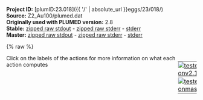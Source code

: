 **Project ID:** [plumID:23.018]({{ '/' | absolute_url }}eggs/23/018/)  
**Source:** Z2_Au100/plumed.dat  
**Originally used with PLUMED version:** 2.8  
**Stable:** [zipped raw stdout](plumed.dat.plumed.stdout.txt.zip) - [zipped raw stderr](plumed.dat.plumed.stderr.txt.zip) - [stderr](plumed.dat.plumed.stderr)  
**Master:** [zipped raw stdout](plumed.dat.plumed_master.stdout.txt.zip) - [zipped raw stderr](plumed.dat.plumed_master.stderr.txt.zip) - [stderr](plumed.dat.plumed_master.stderr)  

{% raw %}
<div style="width: 100%; float:left">
<div style="width: 90%; float:left" id="value_details_data/Z2_Au100/plumed.dat"> Click on the labels of the actions for more information on what each action computes </div>
<div style="width: 10%; float:left"><table><tr><td style="padding:1px"><a href="plumed.dat.plumed.stderr"><img src="https://img.shields.io/badge/v2.10-passing-green.svg" alt="tested onv2.10" /></a></td></tr><tr><td style="padding:1px"><a href="plumed.dat.plumed_master.stderr"><img src="https://img.shields.io/badge/master-passing-green.svg" alt="tested onmaster" /></a></td></tr></table></div></div>
<pre style="width=97%;">
<span style="color:blue" class="comment"># # RESTART</span>
<br/><span style="color:blue" class="comment"># # MOLINFO MOLTYPE=protein STRUCTURE=conf.pdb</span>
<span style="color:blue" class="comment"># # ENERGY LABEL=energy</span>
<br/><span style="color:blue" class="comment"># N,CA,C,O</span>
<b name="data/Z2_Au100/plumed.datbb" onclick='showPath("data/Z2_Au100/plumed.dat","data/Z2_Au100/plumed.datbb","data/Z2_Au100/plumed.datbb","violet")'>bb</b><span style="display:none;" id="data/Z2_Au100/plumed.datbb">The COM action with label <b>bb</b> calculates the following quantities:<table  align="center" frame="void" width="95%" cellpadding="5%"><tr><td width="5%"><b> Quantity </b>  </td><td width="5%"><b> Type </b>  </td><td><b> Description </b> </td></tr><tr><td width="5%">bb</td><td width="5%"><font color="violet">atoms</font></td><td>virtual atom calculated by COM action</td></tr></table></span>: <span class="plumedtooltip" style="color:green">COM<span class="right">Calculate the center of mass for a group of atoms. <a href="https://www.plumed.org/doc-master/user-doc/html/_c_o_m.html" style="color:green">More details</a><i></i></span></span> <span class="plumedtooltip">ATOMS<span class="right">the list of atoms which are involved the virtual atom's definition<i></i></span></span>=7201,7204,7224,7225,7226,7228,7241,7242,7243,7245,7265,7266,7267,7269,7282,7283,7284,7286,7304,7305,7306,7308,7321,7322,7323,7325,7343,7344

<span style="color:blue" class="comment"># CB and on for sidechain headgoups</span>
<b name="data/Z2_Au100/plumed.datres1" onclick='showPath("data/Z2_Au100/plumed.dat","data/Z2_Au100/plumed.datres1","data/Z2_Au100/plumed.datres1","violet")'>res1</b><span style="display:none;" id="data/Z2_Au100/plumed.datres1">The COM action with label <b>res1</b> calculates the following quantities:<table  align="center" frame="void" width="95%" cellpadding="5%"><tr><td width="5%"><b> Quantity </b>  </td><td width="5%"><b> Type </b>  </td><td><b> Description </b> </td></tr><tr><td width="5%">res1</td><td width="5%"><font color="violet">atoms</font></td><td>virtual atom calculated by COM action</td></tr></table></span>: <span class="plumedtooltip" style="color:green">COM<span class="right">Calculate the center of mass for a group of atoms. <a href="https://www.plumed.org/doc-master/user-doc/html/_c_o_m.html" style="color:green">More details</a><i></i></span></span> <span class="plumedtooltip">ATOMS<span class="right">the list of atoms which are involved the virtual atom's definition<i></i></span></span>=7206-7223
<b name="data/Z2_Au100/plumed.datres2" onclick='showPath("data/Z2_Au100/plumed.dat","data/Z2_Au100/plumed.datres2","data/Z2_Au100/plumed.datres2","violet")'>res2</b><span style="display:none;" id="data/Z2_Au100/plumed.datres2">The COM action with label <b>res2</b> calculates the following quantities:<table  align="center" frame="void" width="95%" cellpadding="5%"><tr><td width="5%"><b> Quantity </b>  </td><td width="5%"><b> Type </b>  </td><td><b> Description </b> </td></tr><tr><td width="5%">res2</td><td width="5%"><font color="violet">atoms</font></td><td>virtual atom calculated by COM action</td></tr></table></span>: <span class="plumedtooltip" style="color:green">COM<span class="right">Calculate the center of mass for a group of atoms. <a href="https://www.plumed.org/doc-master/user-doc/html/_c_o_m.html" style="color:green">More details</a><i></i></span></span> <span class="plumedtooltip">ATOMS<span class="right">the list of atoms which are involved the virtual atom's definition<i></i></span></span>=7230-7240
<b name="data/Z2_Au100/plumed.datres3" onclick='showPath("data/Z2_Au100/plumed.dat","data/Z2_Au100/plumed.datres3","data/Z2_Au100/plumed.datres3","violet")'>res3</b><span style="display:none;" id="data/Z2_Au100/plumed.datres3">The COM action with label <b>res3</b> calculates the following quantities:<table  align="center" frame="void" width="95%" cellpadding="5%"><tr><td width="5%"><b> Quantity </b>  </td><td width="5%"><b> Type </b>  </td><td><b> Description </b> </td></tr><tr><td width="5%">res3</td><td width="5%"><font color="violet">atoms</font></td><td>virtual atom calculated by COM action</td></tr></table></span>: <span class="plumedtooltip" style="color:green">COM<span class="right">Calculate the center of mass for a group of atoms. <a href="https://www.plumed.org/doc-master/user-doc/html/_c_o_m.html" style="color:green">More details</a><i></i></span></span> <span class="plumedtooltip">ATOMS<span class="right">the list of atoms which are involved the virtual atom's definition<i></i></span></span>=7247-7264
<b name="data/Z2_Au100/plumed.datres4" onclick='showPath("data/Z2_Au100/plumed.dat","data/Z2_Au100/plumed.datres4","data/Z2_Au100/plumed.datres4","violet")'>res4</b><span style="display:none;" id="data/Z2_Au100/plumed.datres4">The COM action with label <b>res4</b> calculates the following quantities:<table  align="center" frame="void" width="95%" cellpadding="5%"><tr><td width="5%"><b> Quantity </b>  </td><td width="5%"><b> Type </b>  </td><td><b> Description </b> </td></tr><tr><td width="5%">res4</td><td width="5%"><font color="violet">atoms</font></td><td>virtual atom calculated by COM action</td></tr></table></span>: <span class="plumedtooltip" style="color:green">COM<span class="right">Calculate the center of mass for a group of atoms. <a href="https://www.plumed.org/doc-master/user-doc/html/_c_o_m.html" style="color:green">More details</a><i></i></span></span> <span class="plumedtooltip">ATOMS<span class="right">the list of atoms which are involved the virtual atom's definition<i></i></span></span>=7271-7281
<b name="data/Z2_Au100/plumed.datres5" onclick='showPath("data/Z2_Au100/plumed.dat","data/Z2_Au100/plumed.datres5","data/Z2_Au100/plumed.datres5","violet")'>res5</b><span style="display:none;" id="data/Z2_Au100/plumed.datres5">The COM action with label <b>res5</b> calculates the following quantities:<table  align="center" frame="void" width="95%" cellpadding="5%"><tr><td width="5%"><b> Quantity </b>  </td><td width="5%"><b> Type </b>  </td><td><b> Description </b> </td></tr><tr><td width="5%">res5</td><td width="5%"><font color="violet">atoms</font></td><td>virtual atom calculated by COM action</td></tr></table></span>: <span class="plumedtooltip" style="color:green">COM<span class="right">Calculate the center of mass for a group of atoms. <a href="https://www.plumed.org/doc-master/user-doc/html/_c_o_m.html" style="color:green">More details</a><i></i></span></span> <span class="plumedtooltip">ATOMS<span class="right">the list of atoms which are involved the virtual atom's definition<i></i></span></span>=7288-7303
<b name="data/Z2_Au100/plumed.datres6" onclick='showPath("data/Z2_Au100/plumed.dat","data/Z2_Au100/plumed.datres6","data/Z2_Au100/plumed.datres6","violet")'>res6</b><span style="display:none;" id="data/Z2_Au100/plumed.datres6">The COM action with label <b>res6</b> calculates the following quantities:<table  align="center" frame="void" width="95%" cellpadding="5%"><tr><td width="5%"><b> Quantity </b>  </td><td width="5%"><b> Type </b>  </td><td><b> Description </b> </td></tr><tr><td width="5%">res6</td><td width="5%"><font color="violet">atoms</font></td><td>virtual atom calculated by COM action</td></tr></table></span>: <span class="plumedtooltip" style="color:green">COM<span class="right">Calculate the center of mass for a group of atoms. <a href="https://www.plumed.org/doc-master/user-doc/html/_c_o_m.html" style="color:green">More details</a><i></i></span></span> <span class="plumedtooltip">ATOMS<span class="right">the list of atoms which are involved the virtual atom's definition<i></i></span></span>=7310-7320
<b name="data/Z2_Au100/plumed.datres7" onclick='showPath("data/Z2_Au100/plumed.dat","data/Z2_Au100/plumed.datres7","data/Z2_Au100/plumed.datres7","violet")'>res7</b><span style="display:none;" id="data/Z2_Au100/plumed.datres7">The COM action with label <b>res7</b> calculates the following quantities:<table  align="center" frame="void" width="95%" cellpadding="5%"><tr><td width="5%"><b> Quantity </b>  </td><td width="5%"><b> Type </b>  </td><td><b> Description </b> </td></tr><tr><td width="5%">res7</td><td width="5%"><font color="violet">atoms</font></td><td>virtual atom calculated by COM action</td></tr></table></span>: <span class="plumedtooltip" style="color:green">COM<span class="right">Calculate the center of mass for a group of atoms. <a href="https://www.plumed.org/doc-master/user-doc/html/_c_o_m.html" style="color:green">More details</a><i></i></span></span> <span class="plumedtooltip">ATOMS<span class="right">the list of atoms which are involved the virtual atom's definition<i></i></span></span>=7327-7342

<b name="data/Z2_Au100/plumed.datsurf" onclick='showPath("data/Z2_Au100/plumed.dat","data/Z2_Au100/plumed.datsurf","data/Z2_Au100/plumed.datsurf","violet")'>surf</b><span style="display:none;" id="data/Z2_Au100/plumed.datsurf">The COM action with label <b>surf</b> calculates the following quantities:<table  align="center" frame="void" width="95%" cellpadding="5%"><tr><td width="5%"><b> Quantity </b>  </td><td width="5%"><b> Type </b>  </td><td><b> Description </b> </td></tr><tr><td width="5%">surf</td><td width="5%"><font color="violet">atoms</font></td><td>virtual atom calculated by COM action</td></tr></table></span>: <span class="plumedtooltip" style="color:green">COM<span class="right">Calculate the center of mass for a group of atoms. <a href="https://www.plumed.org/doc-master/user-doc/html/_c_o_m.html" style="color:green">More details</a><i></i></span></span> <span class="plumedtooltip">ATOMS<span class="right">the list of atoms which are involved the virtual atom's definition<i></i></span></span>=7200

<b name="data/Z2_Au100/plumed.datdbb" onclick='showPath("data/Z2_Au100/plumed.dat","data/Z2_Au100/plumed.datdbb","data/Z2_Au100/plumed.datdbb","black")'>dbb</b><span style="display:none;" id="data/Z2_Au100/plumed.datdbb">The DISTANCE action with label <b>dbb</b> calculates the following quantities:<table  align="center" frame="void" width="95%" cellpadding="5%"><tr><td width="5%"><b> Quantity </b>  </td><td width="5%"><b> Type </b>  </td><td><b> Description </b> </td></tr><tr><td width="5%">dbb.x</td><td width="5%"><font color="black">scalar</font></td><td>the x-component of the vector connecting the two atoms</td></tr><tr><td width="5%">dbb.y</td><td width="5%"><font color="black">scalar</font></td><td>the y-component of the vector connecting the two atoms</td></tr><tr><td width="5%">dbb.z</td><td width="5%"><font color="black">scalar</font></td><td>the z-component of the vector connecting the two atoms</td></tr></table></span>: <span class="plumedtooltip" style="color:green">DISTANCE<span class="right">Calculate the distance between a pair of atoms. <a href="https://www.plumed.org/doc-master/user-doc/html/_d_i_s_t_a_n_c_e.html" style="color:green">More details</a><i></i></span></span> <span class="plumedtooltip">ATOMS<span class="right">the pair of atom that we are calculating the distance between<i></i></span></span>=<b name="data/Z2_Au100/plumed.datsurf">surf</b>,<b name="data/Z2_Au100/plumed.datbb">bb</b> <span class="plumedtooltip">COMPONENTS<span class="right"> calculate the x, y and z components of the distance separately and store them as label<i></i></span></span> <span class="plumedtooltip">NOPBC<span class="right"> ignore the periodic boundary conditions when calculating distances<i></i></span></span>
<b name="data/Z2_Au100/plumed.datdres1" onclick='showPath("data/Z2_Au100/plumed.dat","data/Z2_Au100/plumed.datdres1","data/Z2_Au100/plumed.datdres1","black")'>dres1</b><span style="display:none;" id="data/Z2_Au100/plumed.datdres1">The DISTANCE action with label <b>dres1</b> calculates the following quantities:<table  align="center" frame="void" width="95%" cellpadding="5%"><tr><td width="5%"><b> Quantity </b>  </td><td width="5%"><b> Type </b>  </td><td><b> Description </b> </td></tr><tr><td width="5%">dres1.x</td><td width="5%"><font color="black">scalar</font></td><td>the x-component of the vector connecting the two atoms</td></tr><tr><td width="5%">dres1.y</td><td width="5%"><font color="black">scalar</font></td><td>the y-component of the vector connecting the two atoms</td></tr><tr><td width="5%">dres1.z</td><td width="5%"><font color="black">scalar</font></td><td>the z-component of the vector connecting the two atoms</td></tr></table></span>: <span class="plumedtooltip" style="color:green">DISTANCE<span class="right">Calculate the distance between a pair of atoms. <a href="https://www.plumed.org/doc-master/user-doc/html/_d_i_s_t_a_n_c_e.html" style="color:green">More details</a><i></i></span></span> <span class="plumedtooltip">ATOMS<span class="right">the pair of atom that we are calculating the distance between<i></i></span></span>=<b name="data/Z2_Au100/plumed.datsurf">surf</b>,<b name="data/Z2_Au100/plumed.datres1">res1</b> <span class="plumedtooltip">COMPONENTS<span class="right"> calculate the x, y and z components of the distance separately and store them as label<i></i></span></span> <span class="plumedtooltip">NOPBC<span class="right"> ignore the periodic boundary conditions when calculating distances<i></i></span></span>
<b name="data/Z2_Au100/plumed.datdres2" onclick='showPath("data/Z2_Au100/plumed.dat","data/Z2_Au100/plumed.datdres2","data/Z2_Au100/plumed.datdres2","black")'>dres2</b><span style="display:none;" id="data/Z2_Au100/plumed.datdres2">The DISTANCE action with label <b>dres2</b> calculates the following quantities:<table  align="center" frame="void" width="95%" cellpadding="5%"><tr><td width="5%"><b> Quantity </b>  </td><td width="5%"><b> Type </b>  </td><td><b> Description </b> </td></tr><tr><td width="5%">dres2.x</td><td width="5%"><font color="black">scalar</font></td><td>the x-component of the vector connecting the two atoms</td></tr><tr><td width="5%">dres2.y</td><td width="5%"><font color="black">scalar</font></td><td>the y-component of the vector connecting the two atoms</td></tr><tr><td width="5%">dres2.z</td><td width="5%"><font color="black">scalar</font></td><td>the z-component of the vector connecting the two atoms</td></tr></table></span>: <span class="plumedtooltip" style="color:green">DISTANCE<span class="right">Calculate the distance between a pair of atoms. <a href="https://www.plumed.org/doc-master/user-doc/html/_d_i_s_t_a_n_c_e.html" style="color:green">More details</a><i></i></span></span> <span class="plumedtooltip">ATOMS<span class="right">the pair of atom that we are calculating the distance between<i></i></span></span>=<b name="data/Z2_Au100/plumed.datsurf">surf</b>,<b name="data/Z2_Au100/plumed.datres2">res2</b> <span class="plumedtooltip">COMPONENTS<span class="right"> calculate the x, y and z components of the distance separately and store them as label<i></i></span></span> <span class="plumedtooltip">NOPBC<span class="right"> ignore the periodic boundary conditions when calculating distances<i></i></span></span>
<b name="data/Z2_Au100/plumed.datdres3" onclick='showPath("data/Z2_Au100/plumed.dat","data/Z2_Au100/plumed.datdres3","data/Z2_Au100/plumed.datdres3","black")'>dres3</b><span style="display:none;" id="data/Z2_Au100/plumed.datdres3">The DISTANCE action with label <b>dres3</b> calculates the following quantities:<table  align="center" frame="void" width="95%" cellpadding="5%"><tr><td width="5%"><b> Quantity </b>  </td><td width="5%"><b> Type </b>  </td><td><b> Description </b> </td></tr><tr><td width="5%">dres3.x</td><td width="5%"><font color="black">scalar</font></td><td>the x-component of the vector connecting the two atoms</td></tr><tr><td width="5%">dres3.y</td><td width="5%"><font color="black">scalar</font></td><td>the y-component of the vector connecting the two atoms</td></tr><tr><td width="5%">dres3.z</td><td width="5%"><font color="black">scalar</font></td><td>the z-component of the vector connecting the two atoms</td></tr></table></span>: <span class="plumedtooltip" style="color:green">DISTANCE<span class="right">Calculate the distance between a pair of atoms. <a href="https://www.plumed.org/doc-master/user-doc/html/_d_i_s_t_a_n_c_e.html" style="color:green">More details</a><i></i></span></span> <span class="plumedtooltip">ATOMS<span class="right">the pair of atom that we are calculating the distance between<i></i></span></span>=<b name="data/Z2_Au100/plumed.datsurf">surf</b>,<b name="data/Z2_Au100/plumed.datres3">res3</b> <span class="plumedtooltip">COMPONENTS<span class="right"> calculate the x, y and z components of the distance separately and store them as label<i></i></span></span> <span class="plumedtooltip">NOPBC<span class="right"> ignore the periodic boundary conditions when calculating distances<i></i></span></span>
<b name="data/Z2_Au100/plumed.datdres4" onclick='showPath("data/Z2_Au100/plumed.dat","data/Z2_Au100/plumed.datdres4","data/Z2_Au100/plumed.datdres4","black")'>dres4</b><span style="display:none;" id="data/Z2_Au100/plumed.datdres4">The DISTANCE action with label <b>dres4</b> calculates the following quantities:<table  align="center" frame="void" width="95%" cellpadding="5%"><tr><td width="5%"><b> Quantity </b>  </td><td width="5%"><b> Type </b>  </td><td><b> Description </b> </td></tr><tr><td width="5%">dres4.x</td><td width="5%"><font color="black">scalar</font></td><td>the x-component of the vector connecting the two atoms</td></tr><tr><td width="5%">dres4.y</td><td width="5%"><font color="black">scalar</font></td><td>the y-component of the vector connecting the two atoms</td></tr><tr><td width="5%">dres4.z</td><td width="5%"><font color="black">scalar</font></td><td>the z-component of the vector connecting the two atoms</td></tr></table></span>: <span class="plumedtooltip" style="color:green">DISTANCE<span class="right">Calculate the distance between a pair of atoms. <a href="https://www.plumed.org/doc-master/user-doc/html/_d_i_s_t_a_n_c_e.html" style="color:green">More details</a><i></i></span></span> <span class="plumedtooltip">ATOMS<span class="right">the pair of atom that we are calculating the distance between<i></i></span></span>=<b name="data/Z2_Au100/plumed.datsurf">surf</b>,<b name="data/Z2_Au100/plumed.datres4">res4</b> <span class="plumedtooltip">COMPONENTS<span class="right"> calculate the x, y and z components of the distance separately and store them as label<i></i></span></span> <span class="plumedtooltip">NOPBC<span class="right"> ignore the periodic boundary conditions when calculating distances<i></i></span></span>
<b name="data/Z2_Au100/plumed.datdres5" onclick='showPath("data/Z2_Au100/plumed.dat","data/Z2_Au100/plumed.datdres5","data/Z2_Au100/plumed.datdres5","black")'>dres5</b><span style="display:none;" id="data/Z2_Au100/plumed.datdres5">The DISTANCE action with label <b>dres5</b> calculates the following quantities:<table  align="center" frame="void" width="95%" cellpadding="5%"><tr><td width="5%"><b> Quantity </b>  </td><td width="5%"><b> Type </b>  </td><td><b> Description </b> </td></tr><tr><td width="5%">dres5.x</td><td width="5%"><font color="black">scalar</font></td><td>the x-component of the vector connecting the two atoms</td></tr><tr><td width="5%">dres5.y</td><td width="5%"><font color="black">scalar</font></td><td>the y-component of the vector connecting the two atoms</td></tr><tr><td width="5%">dres5.z</td><td width="5%"><font color="black">scalar</font></td><td>the z-component of the vector connecting the two atoms</td></tr></table></span>: <span class="plumedtooltip" style="color:green">DISTANCE<span class="right">Calculate the distance between a pair of atoms. <a href="https://www.plumed.org/doc-master/user-doc/html/_d_i_s_t_a_n_c_e.html" style="color:green">More details</a><i></i></span></span> <span class="plumedtooltip">ATOMS<span class="right">the pair of atom that we are calculating the distance between<i></i></span></span>=<b name="data/Z2_Au100/plumed.datsurf">surf</b>,<b name="data/Z2_Au100/plumed.datres5">res5</b> <span class="plumedtooltip">COMPONENTS<span class="right"> calculate the x, y and z components of the distance separately and store them as label<i></i></span></span> <span class="plumedtooltip">NOPBC<span class="right"> ignore the periodic boundary conditions when calculating distances<i></i></span></span>
<b name="data/Z2_Au100/plumed.datdres6" onclick='showPath("data/Z2_Au100/plumed.dat","data/Z2_Au100/plumed.datdres6","data/Z2_Au100/plumed.datdres6","black")'>dres6</b><span style="display:none;" id="data/Z2_Au100/plumed.datdres6">The DISTANCE action with label <b>dres6</b> calculates the following quantities:<table  align="center" frame="void" width="95%" cellpadding="5%"><tr><td width="5%"><b> Quantity </b>  </td><td width="5%"><b> Type </b>  </td><td><b> Description </b> </td></tr><tr><td width="5%">dres6.x</td><td width="5%"><font color="black">scalar</font></td><td>the x-component of the vector connecting the two atoms</td></tr><tr><td width="5%">dres6.y</td><td width="5%"><font color="black">scalar</font></td><td>the y-component of the vector connecting the two atoms</td></tr><tr><td width="5%">dres6.z</td><td width="5%"><font color="black">scalar</font></td><td>the z-component of the vector connecting the two atoms</td></tr></table></span>: <span class="plumedtooltip" style="color:green">DISTANCE<span class="right">Calculate the distance between a pair of atoms. <a href="https://www.plumed.org/doc-master/user-doc/html/_d_i_s_t_a_n_c_e.html" style="color:green">More details</a><i></i></span></span> <span class="plumedtooltip">ATOMS<span class="right">the pair of atom that we are calculating the distance between<i></i></span></span>=<b name="data/Z2_Au100/plumed.datsurf">surf</b>,<b name="data/Z2_Au100/plumed.datres6">res6</b> <span class="plumedtooltip">COMPONENTS<span class="right"> calculate the x, y and z components of the distance separately and store them as label<i></i></span></span> <span class="plumedtooltip">NOPBC<span class="right"> ignore the periodic boundary conditions when calculating distances<i></i></span></span>
<b name="data/Z2_Au100/plumed.datdres7" onclick='showPath("data/Z2_Au100/plumed.dat","data/Z2_Au100/plumed.datdres7","data/Z2_Au100/plumed.datdres7","black")'>dres7</b><span style="display:none;" id="data/Z2_Au100/plumed.datdres7">The DISTANCE action with label <b>dres7</b> calculates the following quantities:<table  align="center" frame="void" width="95%" cellpadding="5%"><tr><td width="5%"><b> Quantity </b>  </td><td width="5%"><b> Type </b>  </td><td><b> Description </b> </td></tr><tr><td width="5%">dres7.x</td><td width="5%"><font color="black">scalar</font></td><td>the x-component of the vector connecting the two atoms</td></tr><tr><td width="5%">dres7.y</td><td width="5%"><font color="black">scalar</font></td><td>the y-component of the vector connecting the two atoms</td></tr><tr><td width="5%">dres7.z</td><td width="5%"><font color="black">scalar</font></td><td>the z-component of the vector connecting the two atoms</td></tr></table></span>: <span class="plumedtooltip" style="color:green">DISTANCE<span class="right">Calculate the distance between a pair of atoms. <a href="https://www.plumed.org/doc-master/user-doc/html/_d_i_s_t_a_n_c_e.html" style="color:green">More details</a><i></i></span></span> <span class="plumedtooltip">ATOMS<span class="right">the pair of atom that we are calculating the distance between<i></i></span></span>=<b name="data/Z2_Au100/plumed.datsurf">surf</b>,<b name="data/Z2_Au100/plumed.datres7">res7</b> <span class="plumedtooltip">COMPONENTS<span class="right"> calculate the x, y and z components of the distance separately and store them as label<i></i></span></span> <span class="plumedtooltip">NOPBC<span class="right"> ignore the periodic boundary conditions when calculating distances<i></i></span></span>
<br/><span class="plumedtooltip" style="color:green">UPPER_WALLS<span class="right">Defines a wall for the value of one or more collective variables, <a href="https://www.plumed.org/doc-master/user-doc/html/_u_p_p_e_r__w_a_l_l_s.html" style="color:green">More details</a><i></i></span></span> <span class="plumedtooltip">ARG<span class="right">the arguments on which the bias is acting<i></i></span></span>=<b name="data/Z2_Au100/plumed.datdbb">dbb.z</b> <span class="plumedtooltip">AT<span class="right">the positions of the wall<i></i></span></span>=5.5 <span class="plumedtooltip">KAPPA<span class="right">the force constant for the wall<i></i></span></span>=1000000 <span class="plumedtooltip">LABEL<span class="right">a label for the action so that its output can be referenced in the input to other actions<i></i></span></span>=<b name="data/Z2_Au100/plumed.datuwall_dbb" onclick='showPath("data/Z2_Au100/plumed.dat","data/Z2_Au100/plumed.datuwall_dbb","data/Z2_Au100/plumed.datuwall_dbb","black")'>uwall_dbb</b><span style="display:none;" id="data/Z2_Au100/plumed.datuwall_dbb">The UPPER_WALLS action with label <b>uwall_dbb</b> calculates the following quantities:<table  align="center" frame="void" width="95%" cellpadding="5%"><tr><td width="5%"><b> Quantity </b>  </td><td width="5%"><b> Type </b>  </td><td><b> Description </b> </td></tr><tr><td width="5%">uwall_dbb.bias</td><td width="5%"><font color="black">scalar</font></td><td>the instantaneous value of the bias potential</td></tr><tr><td width="5%">uwall_dbb.force2</td><td width="5%"><font color="black">scalar</font></td><td>the instantaneous value of the squared force due to this bias potential</td></tr></table></span>
<span class="plumedtooltip" style="color:green">UPPER_WALLS<span class="right">Defines a wall for the value of one or more collective variables, <a href="https://www.plumed.org/doc-master/user-doc/html/_u_p_p_e_r__w_a_l_l_s.html" style="color:green">More details</a><i></i></span></span> <span class="plumedtooltip">ARG<span class="right">the arguments on which the bias is acting<i></i></span></span>=<b name="data/Z2_Au100/plumed.datdres1">dres1.z</b> <span class="plumedtooltip">AT<span class="right">the positions of the wall<i></i></span></span>=5.5 <span class="plumedtooltip">KAPPA<span class="right">the force constant for the wall<i></i></span></span>=1000000 <span class="plumedtooltip">LABEL<span class="right">a label for the action so that its output can be referenced in the input to other actions<i></i></span></span>=<b name="data/Z2_Au100/plumed.datuwall_dres1" onclick='showPath("data/Z2_Au100/plumed.dat","data/Z2_Au100/plumed.datuwall_dres1","data/Z2_Au100/plumed.datuwall_dres1","black")'>uwall_dres1</b><span style="display:none;" id="data/Z2_Au100/plumed.datuwall_dres1">The UPPER_WALLS action with label <b>uwall_dres1</b> calculates the following quantities:<table  align="center" frame="void" width="95%" cellpadding="5%"><tr><td width="5%"><b> Quantity </b>  </td><td width="5%"><b> Type </b>  </td><td><b> Description </b> </td></tr><tr><td width="5%">uwall_dres1.bias</td><td width="5%"><font color="black">scalar</font></td><td>the instantaneous value of the bias potential</td></tr><tr><td width="5%">uwall_dres1.force2</td><td width="5%"><font color="black">scalar</font></td><td>the instantaneous value of the squared force due to this bias potential</td></tr></table></span>
<span class="plumedtooltip" style="color:green">UPPER_WALLS<span class="right">Defines a wall for the value of one or more collective variables, <a href="https://www.plumed.org/doc-master/user-doc/html/_u_p_p_e_r__w_a_l_l_s.html" style="color:green">More details</a><i></i></span></span> <span class="plumedtooltip">ARG<span class="right">the arguments on which the bias is acting<i></i></span></span>=<b name="data/Z2_Au100/plumed.datdres2">dres2.z</b> <span class="plumedtooltip">AT<span class="right">the positions of the wall<i></i></span></span>=5.5 <span class="plumedtooltip">KAPPA<span class="right">the force constant for the wall<i></i></span></span>=1000000 <span class="plumedtooltip">LABEL<span class="right">a label for the action so that its output can be referenced in the input to other actions<i></i></span></span>=<b name="data/Z2_Au100/plumed.datuwall_dres2" onclick='showPath("data/Z2_Au100/plumed.dat","data/Z2_Au100/plumed.datuwall_dres2","data/Z2_Au100/plumed.datuwall_dres2","black")'>uwall_dres2</b><span style="display:none;" id="data/Z2_Au100/plumed.datuwall_dres2">The UPPER_WALLS action with label <b>uwall_dres2</b> calculates the following quantities:<table  align="center" frame="void" width="95%" cellpadding="5%"><tr><td width="5%"><b> Quantity </b>  </td><td width="5%"><b> Type </b>  </td><td><b> Description </b> </td></tr><tr><td width="5%">uwall_dres2.bias</td><td width="5%"><font color="black">scalar</font></td><td>the instantaneous value of the bias potential</td></tr><tr><td width="5%">uwall_dres2.force2</td><td width="5%"><font color="black">scalar</font></td><td>the instantaneous value of the squared force due to this bias potential</td></tr></table></span>
<span class="plumedtooltip" style="color:green">UPPER_WALLS<span class="right">Defines a wall for the value of one or more collective variables, <a href="https://www.plumed.org/doc-master/user-doc/html/_u_p_p_e_r__w_a_l_l_s.html" style="color:green">More details</a><i></i></span></span> <span class="plumedtooltip">ARG<span class="right">the arguments on which the bias is acting<i></i></span></span>=<b name="data/Z2_Au100/plumed.datdres3">dres3.z</b> <span class="plumedtooltip">AT<span class="right">the positions of the wall<i></i></span></span>=5.5 <span class="plumedtooltip">KAPPA<span class="right">the force constant for the wall<i></i></span></span>=1000000 <span class="plumedtooltip">LABEL<span class="right">a label for the action so that its output can be referenced in the input to other actions<i></i></span></span>=<b name="data/Z2_Au100/plumed.datuwall_dres3" onclick='showPath("data/Z2_Au100/plumed.dat","data/Z2_Au100/plumed.datuwall_dres3","data/Z2_Au100/plumed.datuwall_dres3","black")'>uwall_dres3</b><span style="display:none;" id="data/Z2_Au100/plumed.datuwall_dres3">The UPPER_WALLS action with label <b>uwall_dres3</b> calculates the following quantities:<table  align="center" frame="void" width="95%" cellpadding="5%"><tr><td width="5%"><b> Quantity </b>  </td><td width="5%"><b> Type </b>  </td><td><b> Description </b> </td></tr><tr><td width="5%">uwall_dres3.bias</td><td width="5%"><font color="black">scalar</font></td><td>the instantaneous value of the bias potential</td></tr><tr><td width="5%">uwall_dres3.force2</td><td width="5%"><font color="black">scalar</font></td><td>the instantaneous value of the squared force due to this bias potential</td></tr></table></span>
<span class="plumedtooltip" style="color:green">UPPER_WALLS<span class="right">Defines a wall for the value of one or more collective variables, <a href="https://www.plumed.org/doc-master/user-doc/html/_u_p_p_e_r__w_a_l_l_s.html" style="color:green">More details</a><i></i></span></span> <span class="plumedtooltip">ARG<span class="right">the arguments on which the bias is acting<i></i></span></span>=<b name="data/Z2_Au100/plumed.datdres4">dres4.z</b> <span class="plumedtooltip">AT<span class="right">the positions of the wall<i></i></span></span>=5.5 <span class="plumedtooltip">KAPPA<span class="right">the force constant for the wall<i></i></span></span>=1000000 <span class="plumedtooltip">LABEL<span class="right">a label for the action so that its output can be referenced in the input to other actions<i></i></span></span>=<b name="data/Z2_Au100/plumed.datuwall_dres4" onclick='showPath("data/Z2_Au100/plumed.dat","data/Z2_Au100/plumed.datuwall_dres4","data/Z2_Au100/plumed.datuwall_dres4","black")'>uwall_dres4</b><span style="display:none;" id="data/Z2_Au100/plumed.datuwall_dres4">The UPPER_WALLS action with label <b>uwall_dres4</b> calculates the following quantities:<table  align="center" frame="void" width="95%" cellpadding="5%"><tr><td width="5%"><b> Quantity </b>  </td><td width="5%"><b> Type </b>  </td><td><b> Description </b> </td></tr><tr><td width="5%">uwall_dres4.bias</td><td width="5%"><font color="black">scalar</font></td><td>the instantaneous value of the bias potential</td></tr><tr><td width="5%">uwall_dres4.force2</td><td width="5%"><font color="black">scalar</font></td><td>the instantaneous value of the squared force due to this bias potential</td></tr></table></span>
<span class="plumedtooltip" style="color:green">UPPER_WALLS<span class="right">Defines a wall for the value of one or more collective variables, <a href="https://www.plumed.org/doc-master/user-doc/html/_u_p_p_e_r__w_a_l_l_s.html" style="color:green">More details</a><i></i></span></span> <span class="plumedtooltip">ARG<span class="right">the arguments on which the bias is acting<i></i></span></span>=<b name="data/Z2_Au100/plumed.datdres5">dres5.z</b> <span class="plumedtooltip">AT<span class="right">the positions of the wall<i></i></span></span>=5.5 <span class="plumedtooltip">KAPPA<span class="right">the force constant for the wall<i></i></span></span>=1000000 <span class="plumedtooltip">LABEL<span class="right">a label for the action so that its output can be referenced in the input to other actions<i></i></span></span>=<b name="data/Z2_Au100/plumed.datuwall_dres5" onclick='showPath("data/Z2_Au100/plumed.dat","data/Z2_Au100/plumed.datuwall_dres5","data/Z2_Au100/plumed.datuwall_dres5","black")'>uwall_dres5</b><span style="display:none;" id="data/Z2_Au100/plumed.datuwall_dres5">The UPPER_WALLS action with label <b>uwall_dres5</b> calculates the following quantities:<table  align="center" frame="void" width="95%" cellpadding="5%"><tr><td width="5%"><b> Quantity </b>  </td><td width="5%"><b> Type </b>  </td><td><b> Description </b> </td></tr><tr><td width="5%">uwall_dres5.bias</td><td width="5%"><font color="black">scalar</font></td><td>the instantaneous value of the bias potential</td></tr><tr><td width="5%">uwall_dres5.force2</td><td width="5%"><font color="black">scalar</font></td><td>the instantaneous value of the squared force due to this bias potential</td></tr></table></span>
<span class="plumedtooltip" style="color:green">UPPER_WALLS<span class="right">Defines a wall for the value of one or more collective variables, <a href="https://www.plumed.org/doc-master/user-doc/html/_u_p_p_e_r__w_a_l_l_s.html" style="color:green">More details</a><i></i></span></span> <span class="plumedtooltip">ARG<span class="right">the arguments on which the bias is acting<i></i></span></span>=<b name="data/Z2_Au100/plumed.datdres6">dres6.z</b> <span class="plumedtooltip">AT<span class="right">the positions of the wall<i></i></span></span>=5.5 <span class="plumedtooltip">KAPPA<span class="right">the force constant for the wall<i></i></span></span>=1000000 <span class="plumedtooltip">LABEL<span class="right">a label for the action so that its output can be referenced in the input to other actions<i></i></span></span>=<b name="data/Z2_Au100/plumed.datuwall_dres6" onclick='showPath("data/Z2_Au100/plumed.dat","data/Z2_Au100/plumed.datuwall_dres6","data/Z2_Au100/plumed.datuwall_dres6","black")'>uwall_dres6</b><span style="display:none;" id="data/Z2_Au100/plumed.datuwall_dres6">The UPPER_WALLS action with label <b>uwall_dres6</b> calculates the following quantities:<table  align="center" frame="void" width="95%" cellpadding="5%"><tr><td width="5%"><b> Quantity </b>  </td><td width="5%"><b> Type </b>  </td><td><b> Description </b> </td></tr><tr><td width="5%">uwall_dres6.bias</td><td width="5%"><font color="black">scalar</font></td><td>the instantaneous value of the bias potential</td></tr><tr><td width="5%">uwall_dres6.force2</td><td width="5%"><font color="black">scalar</font></td><td>the instantaneous value of the squared force due to this bias potential</td></tr></table></span>
<span class="plumedtooltip" style="color:green">UPPER_WALLS<span class="right">Defines a wall for the value of one or more collective variables, <a href="https://www.plumed.org/doc-master/user-doc/html/_u_p_p_e_r__w_a_l_l_s.html" style="color:green">More details</a><i></i></span></span> <span class="plumedtooltip">ARG<span class="right">the arguments on which the bias is acting<i></i></span></span>=<b name="data/Z2_Au100/plumed.datdres7">dres7.z</b> <span class="plumedtooltip">AT<span class="right">the positions of the wall<i></i></span></span>=5.5 <span class="plumedtooltip">KAPPA<span class="right">the force constant for the wall<i></i></span></span>=1000000 <span class="plumedtooltip">LABEL<span class="right">a label for the action so that its output can be referenced in the input to other actions<i></i></span></span>=<b name="data/Z2_Au100/plumed.datuwall_dres7" onclick='showPath("data/Z2_Au100/plumed.dat","data/Z2_Au100/plumed.datuwall_dres7","data/Z2_Au100/plumed.datuwall_dres7","black")'>uwall_dres7</b><span style="display:none;" id="data/Z2_Au100/plumed.datuwall_dres7">The UPPER_WALLS action with label <b>uwall_dres7</b> calculates the following quantities:<table  align="center" frame="void" width="95%" cellpadding="5%"><tr><td width="5%"><b> Quantity </b>  </td><td width="5%"><b> Type </b>  </td><td><b> Description </b> </td></tr><tr><td width="5%">uwall_dres7.bias</td><td width="5%"><font color="black">scalar</font></td><td>the instantaneous value of the bias potential</td></tr><tr><td width="5%">uwall_dres7.force2</td><td width="5%"><font color="black">scalar</font></td><td>the instantaneous value of the squared force due to this bias potential</td></tr></table></span>
<br/><span style="color:blue" class="comment"># all atoms</span>
<span class="plumedtooltip" style="color:green">GYRATION<span class="right">Calculate the radius of gyration, or other properties related to it. <a href="https://www.plumed.org/doc-master/user-doc/html/_g_y_r_a_t_i_o_n.html" style="color:green">More details</a><i></i></span></span> <span class="plumedtooltip">TYPE<span class="right"> The type of calculation relative to the Gyration Tensor you want to perform<i></i></span></span>=RADIUS <span class="plumedtooltip">ATOMS<span class="right">the group of atoms that you are calculating the Gyration Tensor for<i></i></span></span>=7201-7346 <span class="plumedtooltip">LABEL<span class="right">a label for the action so that its output can be referenced in the input to other actions<i></i></span></span>=<b name="data/Z2_Au100/plumed.datrg" onclick='showPath("data/Z2_Au100/plumed.dat","data/Z2_Au100/plumed.datrg","data/Z2_Au100/plumed.datrg","black")'>rg</b><span style="display:none;" id="data/Z2_Au100/plumed.datrg">The GYRATION action with label <b>rg</b> calculates the following quantities:<table  align="center" frame="void" width="95%" cellpadding="5%"><tr><td width="5%"><b> Quantity </b>  </td><td width="5%"><b> Type </b>  </td><td><b> Description </b> </td></tr><tr><td width="5%">rg</td><td width="5%"><font color="black">scalar</font></td><td>the radius of gyration</td></tr></table></span>
<br/><span class="plumedtooltip" style="color:green">PBMETAD<span class="right">Used to performed Parallel Bias metadynamics. <a href="https://www.plumed.org/doc-master/user-doc/html/_p_b_m_e_t_a_d.html" style="color:green">More details</a><i></i></span></span> ...
<span class="plumedtooltip">WALKERS_MPI<span class="right"> Switch on MPI version of multiple walkers - not compatible with WALKERS_* options other than WALKERS_DIR<i></i></span></span>
<span class="plumedtooltip">ARG<span class="right">the labels of the scalars on which the bias will act<i></i></span></span>=<b name="data/Z2_Au100/plumed.datdbb">dbb.z</b>,<b name="data/Z2_Au100/plumed.datdres1">dres1.z</b>,<b name="data/Z2_Au100/plumed.datdres2">dres2.z</b>,<b name="data/Z2_Au100/plumed.datdres3">dres3.z</b>,<b name="data/Z2_Au100/plumed.datdres4">dres4.z</b>,<b name="data/Z2_Au100/plumed.datdres5">dres5.z</b>,<b name="data/Z2_Au100/plumed.datdres6">dres6.z</b>,<b name="data/Z2_Au100/plumed.datdres7">dres7.z</b>,<b name="data/Z2_Au100/plumed.datrg">rg</b>
<span class="plumedtooltip">SIGMA<span class="right">the widths of the Gaussian hills<i></i></span></span>=200.0
<span class="plumedtooltip">ADAPTIVE<span class="right">use a geometric (=GEOM) or diffusion (=DIFF) based hills width scheme<i></i></span></span>=DIFF
<span class="plumedtooltip">SIGMA_MIN<span class="right">the lower bounds for the sigmas (in CV units) when using adaptive hills<i></i></span></span>=0.01,0.01,0.01,0.01,0.01,0.01,0.01,0.01,0.01
<span class="plumedtooltip">SIGMA_MAX<span class="right">the upper bounds for the sigmas (in CV units) when using adaptive hills<i></i></span></span>=0.4,0.4,0.4,0.4,0.4,0.4,0.4,0.4,0.4
<span class="plumedtooltip">HEIGHT<span class="right">the height of the Gaussian hills, one for all biases<i></i></span></span>=1.2 <span style="color:blue" class="comment">#kJ/mol</span>
<span class="plumedtooltip">PACE<span class="right">the frequency for hill addition, one for all biases<i></i></span></span>=500
<span class="plumedtooltip">BIASFACTOR<span class="right">use well tempered metadynamics with this bias factor, one for all biases<i></i></span></span>=24  <span style="color:blue" class="comment"># Sqrt[cv]*8</span>
<span class="plumedtooltip">TEMP<span class="right">the system temperature - this is only needed if you are doing well-tempered metadynamics<i></i></span></span>=298.0
<span class="plumedtooltip">LABEL<span class="right">a label for the action so that its output can be referenced in the input to other actions<i></i></span></span>=<b name="data/Z2_Au100/plumed.datPBMETAD" onclick='showPath("data/Z2_Au100/plumed.dat","data/Z2_Au100/plumed.datPBMETAD","data/Z2_Au100/plumed.datPBMETAD","black")'>PBMETAD</b><span style="display:none;" id="data/Z2_Au100/plumed.datPBMETAD">The PBMETAD action with label <b>PBMETAD</b> calculates the following quantities:<table  align="center" frame="void" width="95%" cellpadding="5%"><tr><td width="5%"><b> Quantity </b>  </td><td width="5%"><b> Type </b>  </td><td><b> Description </b> </td></tr><tr><td width="5%">PBMETAD.bias</td><td width="5%"><font color="black">scalar</font></td><td>the instantaneous value of the bias potential</td></tr></table></span>
<span class="plumedtooltip">GRID_MIN<span class="right">the lower bounds for the grid<i></i></span></span>=-0.5,-0.5,-0.5,-0.5,-0.5,-0.5,-0.5,-0.5,0.0
<span class="plumedtooltip">GRID_MAX<span class="right">the upper bounds for the grid<i></i></span></span>=7.5,7.5,7.5,7.5,7.5,7.5,7.5,7.5,7.0
<span class="plumedtooltip">FILE<span class="right">files in which the lists of added hills are stored, default names are assigned using arguments if FILE is not found<i></i></span></span>=../HILLS.dbb,../HILLS.dres1,../HILLS.dres2,../HILLS.dres3,../HILLS.dres4,../HILLS.dres5,../HILLS.dres6,../HILLS.dres7,../HILLS.rg
... PBMETAD
<br/><span class="plumedtooltip" style="color:green">PRINT<span class="right">Print quantities to a file. <a href="https://www.plumed.org/doc-master/user-doc/html/_p_r_i_n_t.html" style="color:green">More details</a><i></i></span></span> <span class="plumedtooltip">ARG<span class="right">the labels of the values that you would like to print to the file<i></i></span></span>=<b name="data/Z2_Au100/plumed.datPBMETAD">PBMETAD.bias</b>,<b name="data/Z2_Au100/plumed.datdbb">dbb.z</b>,<b name="data/Z2_Au100/plumed.datdres1">dres1.z</b>,<b name="data/Z2_Au100/plumed.datdres2">dres2.z</b>,<b name="data/Z2_Au100/plumed.datdres3">dres3.z</b>,<b name="data/Z2_Au100/plumed.datdres4">dres4.z</b>,<b name="data/Z2_Au100/plumed.datdres5">dres5.z</b>,<b name="data/Z2_Au100/plumed.datdres6">dres6.z</b>,<b name="data/Z2_Au100/plumed.datdres7">dres7.z</b>,<b name="data/Z2_Au100/plumed.datrg">rg</b> <span class="plumedtooltip">STRIDE<span class="right"> the frequency with which the quantities of interest should be output<i></i></span></span>=500 <span class="plumedtooltip">FILE<span class="right">the name of the file on which to output these quantities<i></i></span></span>=COLVAR
</pre>
{% endraw %}
